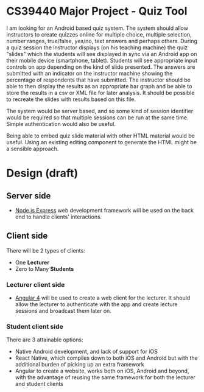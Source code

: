 # CS39440 Major Project - Quiz Tool
I am looking for an Android based quiz system. The system should allow instructors to
create quizzes online for multiple choice, multiple selection, number ranges, true/false,
yes/no, text answers and perhaps others. During a quiz session the instructor displays (on
his teaching machine) the quiz "slides" which the students will see displayed in sync via
an Android app on their mobile device (smartphone, tablet). Students will see appropriate input
controls on app depending on the kind of slide presented. The answers are submitted with an
indicator on the instructor machine showing the percentage of respondents that have submitted.
The instructor should be able to then display the results as an appropriate bar graph and be able
to store the results in a csv or XML file for later analysis. It should be possible to recreate
the slides with results based on this file.

The system would be server based, and so some kind of session identifier would be required so that
multiple sessions can be run at the same time. Simple authentication would also be useful.

Being able to embed quiz slide material with other HTML material would be useful. Using an existing
editing component to generate the HTML might be a sensible approach.

# Design (draft)
## Server side
- [Node.js Express](https://expressjs.com/) web development framework will be used on the
back end to handle clients' interactions.

## Client side
There will be 2 types of clients:
- One **Lecturer**
- Zero to Many **Students**

### Lecturer client side
- [Angular 4](https://angular.io/) will be used to create a web client for the lecturer. It should
allow the lecturer to authenticate with the app and create lecture sessions and broadcast them later on.

### Student client side
There are 3 attainable options:
- Native Android development, and lack of support for iOS
- React Native, which compiles down to both iOS and Android but with the additional burden
of picking up an extra framework
- Angular to create a website, works both on iOS, Android and beyond, with the advantage of
reusing the same framework for both the lecturer and student clients
